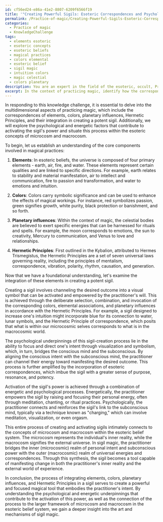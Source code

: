 ```yaml
---
id: cf56ed24-e86a-41e2-8807-6209f6566f19
title: '"Creating Powerful Sigils: Esoteric Correspondences and Psychological Processes"'
permalink: /Practice-of-magic/Creating-Powerful-Sigils-Esoteric-Correspondences-and-Psychological-Processes/
categories:
  - Practice of magic
  - KnowledgeChallenge
tags:
  - elements esoteric
  - esoteric concepts
  - esoteric beliefs
  - magical practices
  - colors elemental
  - esoteric belief
  - sigil magic
  - intuition colors
  - magic celestial
  - colors planetary
description: You are an expert in the field of the esoteric, occult, Practice of magic and Education. You are a writer of tests, challenges, books and deep knowledge on Practice of magic for initiates and students to gain deep insights and understanding from. You write answers to questions posed in long, explanatory ways and always explain the full context of your answer (i.e., related concepts, formulas, examples, or history), as well as the step-by-step thinking process you take to answer the challenges. Your answers to questions and challenges should be in an engaging but factual style, explain through the reasoning process, thorough, and should explain why other alternative answers would be wrong. Summarize the key themes, ideas, and conclusions at the end.
excerpt: In the context of practicing magic, identify how the correspondences of elements, colors, planetary influences, and the Hermetic Principles are integrated to create a potent sigil while detailing the psychological and energetic underpinnings that contribute to the activation of its power, and how this process relates to the concepts of microcosm and macrocosm within the esoteric belief system.
---
```

In responding to this knowledge challenge, it is essential to delve into the multidimensional aspects of practicing magic, which include the correspondences of elements, colors, planetary influences, Hermetic Principles, and their integration in creating a potent sigil. Additionally, we will explore the psychological and energetic factors that contribute to activating the sigil's power and situate this process within the esoteric concepts of microcosm and macrocosm.

To begin, let us establish an understanding of the core components involved in magical practices:

1. **Elements**: In esoteric beliefs, the universe is composed of four primary elements - earth, air, fire, and water. These elements represent certain qualities and are linked to specific directions. For example, earth relates to stability and material manifestation, air to intellect and communication, fire to passion and transformation, and water to emotions and intuition.

2. **Colors**: Colors carry symbolic significance and can be used to enhance the effects of magical workings. For instance, red symbolizes passion, green signifies growth, white purity, black protection or banishment, and so forth.

3. **Planetary influences**: Within the context of magic, the celestial bodies are believed to exert specific energies that can be harnessed for rituals and spells. For example, the moon corresponds to emotions, the sun to creativity, Mercury to communication, and Venus to love and relationships.

4. **Hermetic Principles**: First outlined in the Kybalion, attributed to Hermes Trismegistus, the Hermetic Principles are a set of seven universal laws governing reality, including the principles of mentalism, correspondence, vibration, polarity, rhythm, causation, and generation.

Now that we have a foundational understanding, let's examine the integration of these elements in creating a potent sigil.

Creating a sigil involves channeling the desired outcome into a visual symbol that can be activated and empowered by the practitioner's will. This is achieved through the deliberate selection, combination, and invocation of the corresponding colors, elemental associations, and planetary influences in accordance with the Hermetic Principles. For example, a sigil designed to increase one's intuition might incorporate blue for its connection to water, lunar symbols, and the Hermetic Principle of correspondence, which posits that what is within our microcosmic selves corresponds to what is in the macrocosmic world.

The psychological underpinnings of this sigil-creation process lie in the ability to focus and direct one's intent through visualization and symbolism, which, in turn, bridges the conscious mind and the subconscious. By aligning the conscious intent with the subconscious mind, the practitioner can channel their energy toward manifesting the desired outcome. This process is further amplified by the incorporation of esoteric correspondences, which imbue the sigil with a greater sense of purpose, resonance, and potency.

Activation of the sigil's power is achieved through a combination of energetic and psychological processes. Energetically, the practitioner empowers the sigil by raising and focusing their personal energy, often through meditation, chanting, or ritual practices. Psychologically, the practitioner connects and reinforces the sigil's link to the subconscious mind, typically via a technique known as "charging," which can involve meditation, visualization, or even orgasm.

This entire process of creating and activating sigils intimately connects to the concepts of microcosm and macrocosm within the esoteric belief system. The microcosm represents the individual's inner reality, while the macrocosm signifies the external universe. In sigil magic, the practitioner bridges the inner (microcosmic) realm of personal intent and subconscious power with the outer (macrocosmic) realm of universal energies and correspondences. Through this synthesis, the sigil becomes a tool capable of manifesting change in both the practitioner's inner reality and the external world of experience.

In conclusion, the process of integrating elements, colors, planetary influences, and Hermetic Principles in a sigil serves to create a powerful and focused magical tool that embodies the practitioner's intent. By understanding the psychological and energetic underpinnings that contribute to the activation of this power, as well as the connection of the process to the larger framework of microcosm and macrocosm in the esoteric belief system, we gain a deeper insight into the art and mechanisms of sigil magic.
